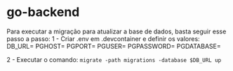 # go-backend

Para executar a migração para atualizar a base de dados, basta seguir esse passo a passo:
1 - Criar .env em .devcontainer e definir os valores:
DB_URL=
PGHOST=
PGPORT=
PGUSER=
PGPASSWORD=
PGDATABASE=

2 - Executar o comando:
`migrate -path migrations -database $DB_URL up`
